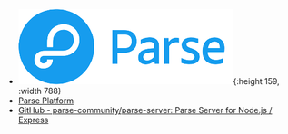 - ![parse.png](../assets/parse_1687622474413_0.png){:height 159, :width 788}
- [Parse Platform](https://parseplatform.org/)
- [GitHub - parse-community/parse-server: Parse Server for Node.js / Express](https://github.com/parse-community/parse-server)